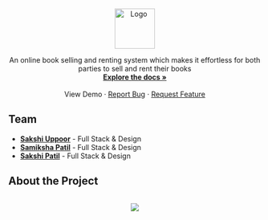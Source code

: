 <br />
<p align="center">
  <img src="https://github.com/samiksha-patil/book_ecommerce/blob/master/static/images/logo.png" alt="Logo" height="80">

  <p align="center">
    An online book selling and renting system which makes it effortless for both parties to sell and rent their books
    <br />
    <a href="https://github.com/samiksha-patil/book_ecommerce"><strong>Explore the docs »</strong></a>
    <br />
    <br />
    View Demo
    ·
    <a href="https://github.com/samiksha-patil/book_ecommerce/issues">Report Bug</a>
    ·
    <a href="https://github.com/samiksha-patil/book_ecommerce/issues">Request Feature</a>
  </p>
</p>



## Team
* <a href="https://github.com/SakshiUppoor"><b>Sakshi Uppoor</b></a> - Full Stack & Design
* <a href="https://github.com/samiksha-patil/"><b>Samiksha Patil</b></a> - Full Stack & Design
* <a href="https://github.com/Sakshipatil16"><b>Sakshi Patil</b></a> - Full Stack & Design

## About the Project
<p align="center">
<img style="margin:1em" src="https://github.com/samiksha-patil/book_ecommerce/blob/master/static/images/readme-gif.gif" max-width="90vw"/>
</p>
<!--
### Pages
* Login
* Sign Up
* Home
* Shop
* Product Details
* Auction Room
* Cart
* My Products
* Add Product
* Profile

### Features

##### A very interactive home page showcasing topmost ongoing and upcoming auctions and the collectibles for sale.

##### Real-time filtering of products based on category.

##### Real-time online bidding in auction rooms.
Auction room where all bidders bid against each other for a particular product. 
The room displays all bidders along with their latest bids, the base price, current price and details of the product being auctioned.

##### Detailed description for all products along with images.
Sellers can add multiple images for a product to showcase the product from all angles.
Live status feature to indicate whether the auction is live or not.
Tells users how much time is left for an auction to start or end.

### Built On
* [Visual Studio Code](https://code.visualstudio.com/) - Code Editor
* [Redis](https://redis.io/) - Server to run Channels-->
;
